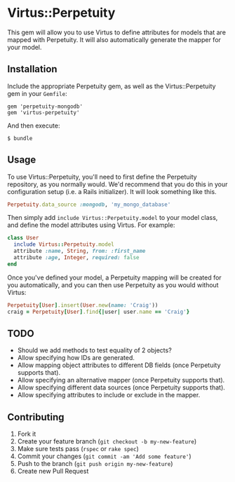 # Virtus::Perpetuity

This gem will allow you to use Virtus to define attributes for models that are mapped with Perpetuity.
It will also automatically generate the mapper for your model.


## Installation

Include the appropriate Perpetuity gem, as well as the Virtus::Perpetuity gem in your `Gemfile`:

    gem 'perpetuity-mongodb'
    gem 'virtus-perpetuity'

And then execute:

    $ bundle


## Usage

To use Virtus::Perpetuity, you'll need to first define the Perpetuity repository, as you normally would.
We'd recommend that you do this in your configuration setup (i.e. a Rails initializer).
It will look something like this.

```ruby
Perpetuity.data_source :mongodb, 'my_mongo_database'
```

Then simply add `include Virtus::Perpetuity.model` to your model class, and define the model attributes using Virtus.
For example:

```ruby
class User
  include Virtus::Perpetuity.model
  attribute :name, String, from: :first_name
  attribute :age, Integer, required: false
end
```

Once you've defined your model, a Perpetuity mapping will be created for you automatically,
and you can then use Perpetuity as you would without Virtus:

```ruby
Perpetuity[User].insert(User.new(name: 'Craig'))
craig = Perpetuity[User].find{|user| user.name == 'Craig'}
```


## TODO

* Should we add methods to test equality of 2 objects?
* Allow specifying how IDs are generated.
* Allow mapping object attributes to different DB fields (once Perpetuity supports that).
* Allow specifying an alternative mapper (once Perpetuity supports that).
* Allow specifying different data sources (once Perpetuity supports that).
* Allow specifying attributes to include or exclude in the mapper.


## Contributing

1. Fork it
2. Create your feature branch (`git checkout -b my-new-feature`)
3. Make sure tests pass (`rspec` or `rake spec`)
4. Commit your changes (`git commit -am 'Add some feature'`)
5. Push to the branch (`git push origin my-new-feature`)
6. Create new Pull Request
